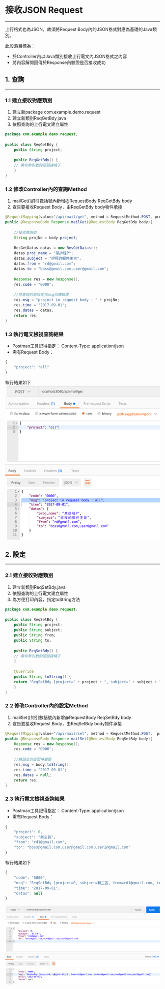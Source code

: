 # 接收JSON Request

---

上行格式也為JSON，故須將Request Body內的JSON格式對應為基礎的Java類別。

此段落目標為：

* 於Controller內以Java類別接收上行電文內JSON格式之內容
* 將內容解開回傳於Response內驗證是否接收成功

## 1. 查詢

---

### 1.1 建立接收對應類別

1. 建立新package com.example.demo.request
2. 建立新類別ReqGetBdy.java
3. 依照查詢的上行電文建立屬性

```java
package com.example.demo.request;

public class ReqGetBdy {
    public String project;

    public ReqGetBdy() {
    // 需有無引數的預設建構子
    }
}
```

### 1.2 修改Controller內的查詢Method

1. mailGet\(\)的引數括號內新增@RequestBody ReqGetBdy body
2. 宣告要接收Request Body，由ReqGetBdy body物件承接

```java
@RequestMapping(value="/api/mail/get", method = RequestMethod.POST, produces = "application/json")
public @ResponseBody Response mailGet(@RequestBody ReqGetBdy body){

    //接收查詢值
    String projNo = body.project;

    ResGetDatas datas = new ResGetDatas();
    datas.proj_name = "某排程P";
    datas.subject = "排程的郵件主旨";
    datas.from = "rd@gmail.com";
    datas.to = "boss@gmail.com,user@gmail.com";

    Response res = new Response();
    res.code = "0000";

    //將查詢的值設定在msg回傳驗證
    res.msg = "project in request body : " + projNo;
    res.time = "2017-09-01";
    res.datas = datas;
    return res;
}
```

### 1.3 執行電文檢視查詢結果

* Postman工具記得指定： Content-Type: application/json
* 需有Request Body：

```js
{
    "project": "all"
}
```

執行結果如下![](/assets/json_req_01.png)

## 2. 設定

---

### 2.1 建立接收對應類別

1. 建立新類別ReqSetBdy.java
2. 依照查詢的上行電文建立屬性
3. 為方便打印內容，指定toString方法

```java
package com.example.demo.request;

public class ReqSetBdy {
    public String project;
    public String subject;
    public String from;
    public String to;

    public ReqSetBdy() {
    // 需有無引數的預設建構子
    }

    @Override
    public String toString() {
    return "ReqSetBdy [project=" + project + ", subject=" + subject + ", from=" + from + ", to=" + to + "]";
    }
}
```

### 2.2 修改Controller內的設定Method

1. mailSet\(\)的引數括號內新增@RequestBody ReqSetBdy body
2. 宣告要接收Request Body，由ReqSetBdy body物件承接

```java
@RequestMapping(value="/api/mail/set", method = RequestMethod.POST,  produces = "application/json")
public @ResponseBody Response mailSet(@RequestBody ReqSetBdy body){
    Response res = new Response();
    res.code = "0000";

    //將設定的值回傳驗證
    res.msg = body.toString();
    res.time = "2017-09-01";
    res.datas = null;
    return res;
}
```

### 2.3 執行電文檢視查詢結果

* Postman工具記得指定： Content-Type: application/json
* 需有Request Body：

```js
{
    "project": 0,
    "subject": "新主旨",
    "from": "rd1@gmail.com",
    "to": "boss@gmail.com,user@gmail.com,user2@gmail.com"
}
```

執行結果如下

```js
{
    "code": "0000",
    "msg": "ReqSetBdy [project=0, subject=新主旨, from=rd1@gmail.com, to=boss@gmail.com,user@gmail.com,user2@gmail.com]",
    "time": "2017-09-01",
    "datas": null
}
```

![](/assets/json_req_02.png)

